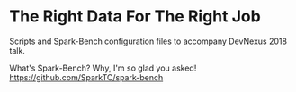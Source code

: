 # The Right Data For The Right Job

Scripts and Spark-Bench configuration files to accompany DevNexus 2018 talk.

What's Spark-Bench? Why, I'm so glad you asked! <https://github.com/SparkTC/spark-bench>

